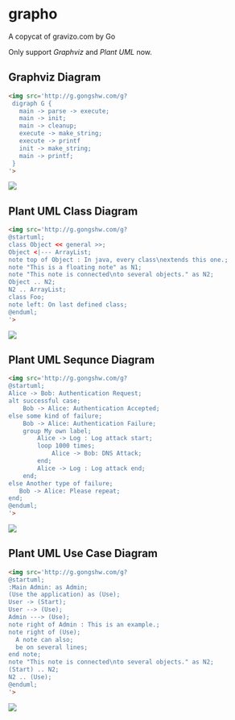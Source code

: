 # grapho
A copycat of gravizo.com by Go

Only support *Graphviz* and *Plant UML* now.

## Graphviz Diagram

```html
<img src='http://g.gongshw.com/g?
 digraph G {
   main -> parse -> execute;
   main -> init;
   main -> cleanup;
   execute -> make_string;
   execute -> printf
   init -> make_string;
   main -> printf;
 }
'>
```

<img src='http://g.gongshw.com/g?%20%20digraph%20G%20{%20%20%20%20main%20-%3E%20parse%20-%3E%20execute;%20%20%20%20main%20-%3E%20init;%20%20%20%20main%20-%3E%20cleanup;%20%20%20%20execute%20-%3E%20make_string;%20%20%20%20execute%20-%3E%20printf%20%20%20%20init%20-%3E%20make_string;%20%20%20%20main%20-%3E%20printf;%20%20}'>

## Plant UML Class Diagram

```html
<img src='http://g.gongshw.com/g?
@startuml;
class Object << general >>;
Object <|--- ArrayList;
note top of Object : In java, every class\nextends this one.;
note "This is a floating note" as N1;
note "This note is connected\nto several objects." as N2;
Object .. N2;
N2 .. ArrayList;
class Foo;
note left: On last defined class;
@enduml;
'>
```

<img src='http://g.gongshw.com/g?%20@startuml;%20class%20Object%20%3C%3C%20general%20%3E%3E;%20Object%20%3C|---%20ArrayList;%20note%20top%20of%20Object%20:%20In%20java,%20every%20class\nextends%20this%20one.;%20note%20%22This%20is%20a%20floating%20note%22%20as%20N1;%20note%20%22This%20note%20is%20connected\nto%20several%20objects.%22%20as%20N2;%20Object%20..%20N2;%20N2%20..%20ArrayList;%20class%20Foo;%20note%20left:%20On%20last%20defined%20class;%20@enduml;'>


## Plant UML Sequnce Diagram

```html
<img src='http://g.gongshw.com/g?
@startuml;
Alice -> Bob: Authentication Request;
alt successful case;
    Bob -> Alice: Authentication Accepted;
else some kind of failure;
    Bob -> Alice: Authentication Failure;
    group My own label;
    	Alice -> Log : Log attack start;
        loop 1000 times;
            Alice -> Bob: DNS Attack;
        end;
    	Alice -> Log : Log attack end;
    end;
else Another type of failure;
   Bob -> Alice: Please repeat;
end;
@enduml;
'>
```

<img src='http://g.gongshw.com/g?%20@startuml;%20Alice%20-%3E%20Bob:%20Authentication%20Request;%20alt%20successful%20case;%20Bob%20-%3E%20Alice:%20Authentication%20Accepted;%20else%20some%20kind%20of%20failure;%20Bob%20-%3E%20Alice:%20Authentication%20Failure;%20group%20My%20own%20label;%20Alice%20-%3E%20Log%20:%20Log%20attack%20start;%20loop%201000%20times;%20Alice%20-%3E%20Bob:%20DNS%20Attack;%20end;%20Alice%20-%3E%20Log%20:%20Log%20attack%20end;%20end;%20else%20Another%20type%20of%20failure;%20Bob%20-%3E%20Alice:%20Please%20repeat;%20end;%20@enduml;}'>


## Plant UML Use Case Diagram

```html
<img src='http://g.gongshw.com/g?
@startuml;
:Main Admin: as Admin;
(Use the application) as (Use);
User -> (Start);
User --> (Use);
Admin ---> (Use);
note right of Admin : This is an example.;
note right of (Use);
  A note can also;
  be on several lines;
end note;
note "This note is connected\nto several objects." as N2;
(Start) .. N2;
N2 .. (Use);
@enduml;
'>
```

<img src='http://g.gongshw.com/g?%20@startuml;%20class%20Object%20%3C%3C%20general%20%3E%3E;%20Object%20%3C|---%20ArrayList;%20note%20top%20of%20Object%20:%20In%20java,%20every%20class\nextends%20this%20one.;%20note%20%22This%20is%20a%20floating%20note%22%20as%20N1;%20note%20%22This%20note%20is%20connected\nto%20several%20objects.%22%20as%20N2;%20Object%20..%20N2;%20N2%20..%20ArrayList;%20class%20Foo;%20note%20left:%20On%20last%20defined%20class;%20@enduml;'>
